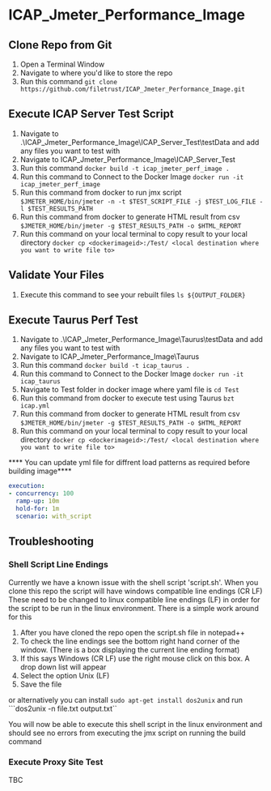 # ICAP_Jmeter_Performance_Image

## Clone Repo from Git

1. Open a Terminal Window
2. Navigate to where you'd like to store the repo
3. Run this command ```git clone https://github.com/filetrust/ICAP_Jmeter_Performance_Image.git ```

## Execute ICAP Server Test Script

1. Navigate to .\ICAP_Jmeter_Performance_Image\ICAP_Server_Test\testData and add any files you want to test with
2. Navigate to ICAP_Jmeter_Performance_Image\ICAP_Server_Test
3. Run this command ```docker build -t icap_jmeter_perf_image . ```
4. Run this command to Connect to the Docker Image ```docker run -it icap_jmeter_perf_image ```
4. Run this command from docker to run jmx script ```$JMETER_HOME/bin/jmeter -n -t $TEST_SCRIPT_FILE -j $TEST_LOG_FILE -l $TEST_RESULTS_PATH```
5. Run this command from docker to generate HTML result from csv ```$JMETER_HOME/bin/jmeter -g $TEST_RESULTS_PATH -o $HTML_REPORT```
6. Run this command on your local terminal to copy result to your local directory ```docker cp <dockerimageid>:/Test/ <local destination where you want to write file to>```

## Validate Your Files

1. Execute this command to see your rebuilt files ```ls ${OUTPUT_FOLDER} ```

## Execute Taurus Perf Test

1. Navigate to .\ICAP_Jmeter_Performance_Image\Taurus\testData and add any files you want to test with
2. Navigate to ICAP_Jmeter_Performance_Image\Taurus
3. Run this command ```docker build -t icap_taurus . ```
4. Run this command to Connect to the Docker Image ```docker run -it icap_taurus ```
5. Navigate to Test folder in docker image where yaml file is ```cd Test```
4. Run this command from docker to execute test using Taurus ```bzt icap.yml```
5. Run this command from docker to generate HTML result from csv ```$JMETER_HOME/bin/jmeter -g $TEST_RESULTS_PATH -o $HTML_REPORT```
6. Run this command on your local terminal to copy result to your local directory ```docker cp <dockerimageid>:/Test/ <local destination where you want to write file to>```

**** You can update yml file for diffrent load patterns as required before building image****
```yaml
execution:
- concurrency: 100
  ramp-up: 10m
  hold-for: 1m
  scenario: with_script
```


## Troubleshooting

### Shell Script Line Endings
Currently we have a known issue with the shell script 'script.sh'. When you clone this repo the script will have windows compatible line endings (CR LF)
These need to be changed to linux compatible line endings (LF) in order for the script to be run in the linux environment.
There is a simple work around for this

1. After you have cloned the repo open the script.sh file in notepad++
2. To check the line endings see the bottom right hand corner of the window. (There is a box displaying the current line ending format)
3. If this says Windows (CR LF) use the right mouse click on this box. A drop down list will appear
4. Select the option Unix (LF)
5. Save the file

or alternatively you can install ```sudo apt-get install dos2unix``` and run ```dos2unix -n file.txt output.txt``

You will now be able to execute this shell script in the linux environment and should see no errors from executing the jmx script on running the build command

### Execute Proxy Site Test
TBC
